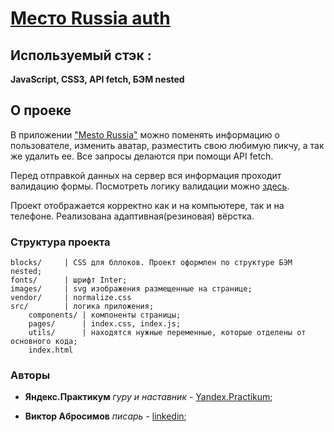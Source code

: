 # [Место Russia auth](https://v1ktorbro.github.io/mesto/index.html)

## Используемый стэк :

**JavaScript, CSS3, API fetch, БЭМ nested**

## О проеке

В приложении ["Mesto Russia"](https://v1ktorbro.github.io/mesto/index.html) можно поменять информацию о пользователе, изменить аватар, разместить свою любимую пикчу, а так же удалить ее.
Все запросы делаются при помощи API fetch.

Перед отправкой данных на сервер вся информация проходит валидацию формы.
Посмотреть логику валидации можно [здесь](https://github.com/v1ktorbro/mesto/blob/master/src/components/FormValidator.js).

Проект отображается корректно как и на компьютере, так и на телефоне. Реализована адаптивная(резиновая) вёрстка. 

### Структура проекта

    blocks/     | CSS для бллоков. Проект оформлен по структуре БЭМ nested;
    fonts/      | шрифт Inter;
    images/     | svg изображения размещенные на странице;
    vendor/     | normalize.css
    src/        | логика приложения;
        components/ | компоненты страницы;
        pages/      | index.css, index.js;
        utils/      | находятся нужные переменные, которые отделены от основного кода;
        index.html


### Авторы

* **Яндекс.Практикум** *гуру и наставник* - [Yandex.Practikum](https://praktikum.yandex.ru);

* **Виктор Абросимов** *писарь* - [linkedin](https://www.linkedin.com/in/victor-abrosimov-631b6b1a4/);
